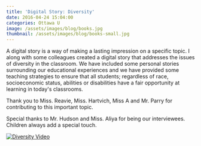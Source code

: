 ```yaml
---
title: 'Digital Story: Diversity'
date: 2016-04-24 15:04:00
categories: Ottawa U
image: /assets/images/blog/books.jpg
thumbnail: /assets/images/blog/books-small.jpg
---
```

A digital story is a way of making a lasting impression on a specific topic. I along with some colleagues created a digital story that addresses the issues of diversity in the classroom. We have included some personal stories surrounding our educational experiences and we have provided some teaching strategies to ensure that all students; regardless of race, socioeconomic status, abilities or disabilities have a fair opportunity at learning in today's classrooms.

Thank you to Miss. Reavie, Miss. Hartvich, Miss A and Mr. Parry for contributing to this important topic.

Special thanks to Mr. Hudson and Miss. Aliya for being our interviewees. Children always add a special touch.

[![Diversity Video](https://img.youtube.com/vi/-BXeffmiGOY/0.jpg)](https://www.youtube.com/watch?v=-BXeffmiGOY)
